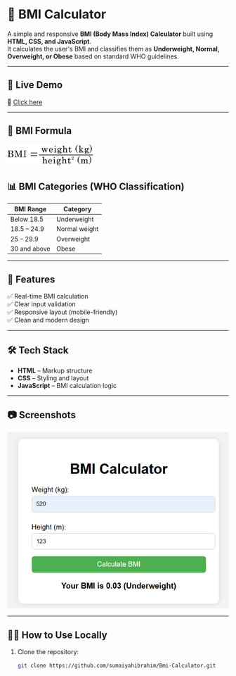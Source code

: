# 🧮 BMI Calculator

A simple and responsive **BMI (Body Mass Index) Calculator** built using **HTML, CSS, and JavaScript**.  
It calculates the user's BMI and classifies them as **Underweight, Normal, Overweight, or Obese** based on standard WHO guidelines.
 
---

## 🚀 Live Demo

🔗 [Click here](https://sumaiyahibrahim.github.io/Bmi-Calculator/)  


---

## 📐 BMI Formula

![BMI Formula](.assets/bmi-formula.png)

## 📊 BMI Categories (WHO Classification)

| BMI Range       | Category       |
|-----------------|----------------|
| Below 18.5      | Underweight    |
| 18.5 – 24.9     | Normal weight  |
| 25 – 29.9       | Overweight     |
| 30 and above    | Obese          |

---

## 📁 Features

✅ Real-time BMI calculation  
✅ Clear input validation  
✅ Responsive layout (mobile-friendly)  
✅ Clean and modern design  

---

## 🛠️ Tech Stack

- **HTML** – Markup structure  
- **CSS** – Styling and layout  
- **JavaScript** – BMI calculation logic  

---

## 📷 Screenshots

![BMI Demo](.assets/bmi-demo.png)

---

## 👩‍💻 How to Use Locally

1. Clone the repository:
   ```bash
   git clone https://github.com/sumaiyahibrahim/Bmi-Calculator.git
